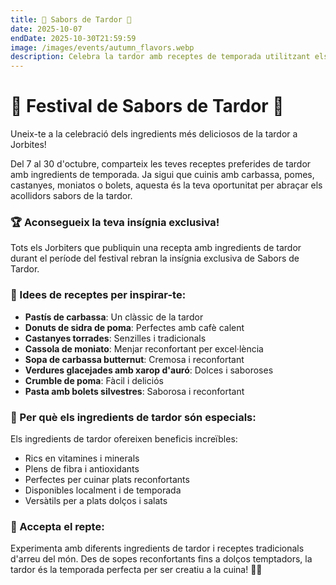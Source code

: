 ```yaml
---
title: 🍂 Sabors de Tardor 🍎
date: 2025-10-07
endDate: 2025-10-30T21:59:59
image: /images/events/autumn_flavors.webp
description: Celebra la tardor amb receptes de temporada utilitzant els millors ingredients de la tardor
---
```


# 🍂 Festival de Sabors de Tardor 🍎

Uneix-te a la celebració dels ingredients més deliciosos de la tardor a Jorbites!

Del 7 al 30 d'octubre, comparteix les teves receptes preferides de tardor amb ingredients de temporada. Ja sigui que cuinis amb carbassa, pomes, castanyes, moniatos o bolets, aquesta és la teva oportunitat per abraçar els acollidors sabors de la tardor.

### 🏆 Aconsegueix la teva insígnia exclusiva!

Tots els Jorbiters que publiquin una recepta amb ingredients de tardor durant el període del festival rebran la insígnia exclusiva de Sabors de Tardor.

### 🍁 Idees de receptes per inspirar-te:

- **Pastís de carbassa**: Un clàssic de la tardor
- **Donuts de sidra de poma**: Perfectes amb cafè calent
- **Castanyes torrades**: Senzilles i tradicionals
- **Cassola de moniato**: Menjar reconfortant per excel·lència
- **Sopa de carbassa butternut**: Cremosa i reconfortant
- **Verdures glacejades amb xarop d'auró**: Dolces i saboroses
- **Crumble de poma**: Fàcil i deliciós
- **Pasta amb bolets silvestres**: Saborosa i reconfortant

### 🌟 Per què els ingredients de tardor són especials:

Els ingredients de tardor ofereixen beneficis increïbles:
- Rics en vitamines i minerals
- Plens de fibra i antioxidants
- Perfectes per cuinar plats reconfortants
- Disponibles localment i de temporada
- Versàtils per a plats dolços i salats

### 🎯 Accepta el repte:

Experimenta amb diferents ingredients de tardor i receptes tradicionals d'arreu del món. Des de sopes reconfortants fins a dolços temptadors, la tardor és la temporada perfecta per ser creatiu a la cuina! 🍂✨
